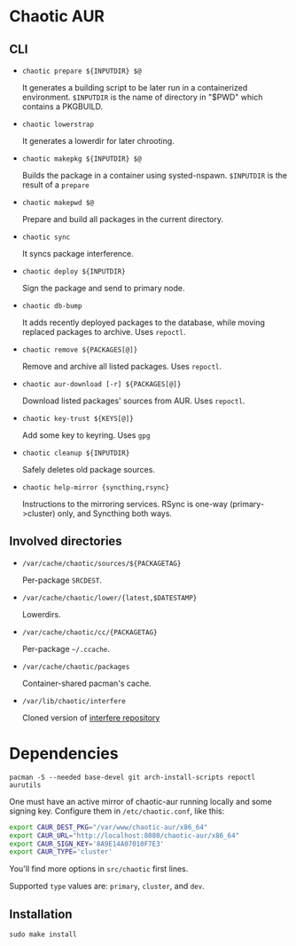 # Chaotic AUR

## CLI

- `chaotic prepare ${INPUTDIR} $@`

  It generates a building script to be later run in a containerized environment.
  `$INPUTDIR` is the name of directory in "$PWD" which contains a PKGBUILD.

- `chaotic lowerstrap`

  It generates a lowerdir for later chrooting.

- `chaotic makepkg ${INPUTDIR} $@`

  Builds the package in a container using systed-nspawn.
  `$INPUTDIR` is the result of a `prepare`

- `chaotic makepwd $@`

  Prepare and build all packages in the current directory.

- `chaotic sync`

  It syncs package interference.

- `chaotic deploy ${INPUTDIR}`

  Sign the package and send to primary node.

- `chaotic db-bump`

  It adds recently deployed packages to the database, while moving replaced packages to archive.
  Uses `repoctl`.

- `chaotic remove ${PACKAGES[@]}`

  Remove and archive all listed packages.
  Uses `repoctl`.

- `chaotic aur-download [-r] ${PACKAGES[@]}`

  Download listed packages' sources from AUR.
  Uses `repoctl`.

- `chaotic key-trust ${KEYS[@]}`

  Add some key to keyring.
  Uses `gpg`

- `chaotic cleanup ${INPUTDIR}`

  Safely deletes old package sources.

- `chaotic help-mirror {syncthing,rsync}`

  Instructions to the mirroring services.
  RSync is one-way (primary->cluster) only, and Syncthing both ways.

## Involved directories

- `/var/cache/chaotic/sources/${PACKAGETAG}`

  Per-package `SRCDEST`.

- `/var/cache/chaotic/lower/{latest,$DATESTAMP}`

  Lowerdirs.

- `/var/cache/chaotic/cc/{PACKAGETAG}`

  Per-package `~/.ccache`.

- `/var/cache/chaotic/packages`

  Container-shared pacman's cache.

- `/var/lib/chaotic/interfere`

  Cloned version of [interfere repository](https://github.com/chaotic-aur/interfere)

# Dependencies

`pacman -S --needed base-devel git arch-install-scripts repoctl aurutils`

One must have an active mirror of chaotic-aur running locally and some signing key. Configure them in `/etc/chaotic.conf`, like this:

```sh
export CAUR_DEST_PKG="/var/www/chaotic-aur/x86_64"
export CAUR_URL="http://localhost:8080/chaotic-aur/x86_64"
export CAUR_SIGN_KEY='8A9E14A07010F7E3'
export CAUR_TYPE='cluster'
```

You'll find more options in `src/chaotic` first lines.

Supported `type` values are: `primary`, `cluster`, and `dev`.

## Installation

`sudo make install`
